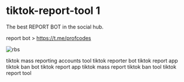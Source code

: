 # tiktok-report-tool 1

The best REPORT BOT in the social hub. 

report bot > https://t.me/profcodes

![rbs](https://github.com/user-attachments/assets/79d4022f-853b-4acb-adb9-f7db7ce6ce55)

tiktok mass reporting accounts tool
tiktok reporter bot
tiktok report app
tiktok ban bot
tiktok report app
tiktok mass report
tiktok ban tool
tiktok report tool
